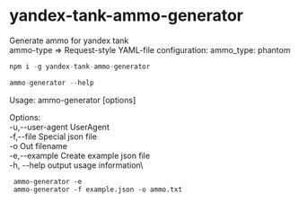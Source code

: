 # yandex-tank-ammo-generator
Generate ammo for yandex tank \
ammo-type => Request-style
YAML-file configuration: ammo_type: phantom



```js
npm i -g yandex-tank-ammo-generator

ammo-generator --help

```
Usage: ammo-generator [options] 

Options:\
  -u,--user-agent <agent>  UserAgent\
  -f,--file <file>         Special json file \
  -o <out>                 Out filename\
  -e,--example             Create example json file \
  -h, --help               output usage information\
```
 ammo-generator -e 
 ammo-generator -f example.json -o ammo.txt

```

